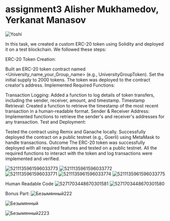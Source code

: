 # assignment3 Alisher Mukhamedov, Yerkanat Manasov

![Yoshi](https://github.com/user-attachments/assets/e5a8ee47-b247-4602-a5ae-0b9e38fd8505)




In this task, we created a custom ERC-20 token using Solidity and deployed it on a test blockchain. We followed these steps:

ERC-20 Token Creation:

Built an ERC-20 token contract named <University_name_your_Group_name> (e.g., UniversityGroupToken).
Set the initial supply to 2000 tokens.
The token was deployed to the contract creator's address.
Implemented Required Functions:

Transaction Logging: Added a function to log details of token transfers, including the sender, receiver, amount, and timestamp.
Timestamp Retrieval: Created a function to retrieve the timestamp of the most recent transaction in a human-readable format.
Sender & Receiver Address: Implemented functions to retrieve the sender's and receiver's addresses for any transaction.
Test and Deployment:

Tested the contract using Remix and Ganache locally.
Successfully deployed the contract on a public testnet (e.g., Goerli) using MetaMask to handle transactions.
Outcome
The ERC-20 token was successfully deployed with all required features and tested on a public testnet.
All the required functions to interact with the token and log transactions were implemented and verified.


![5211135961596033773](https://github.com/user-attachments/assets/d9b229d3-3165-4956-bf46-5efabd90f617)
![5211135961596033772](https://github.com/user-attachments/assets/351362ce-8130-4448-b691-b2351a60d790)
![5211135961596033771](https://github.com/user-attachments/assets/6fbe2892-fdf8-42f8-99ea-08d5919cecba)
![5211135961596033774](https://github.com/user-attachments/assets/f9a74247-3e9b-4e4d-9ceb-abf1263ab3f0)
![5211135961596033775](https://github.com/user-attachments/assets/f5b14548-0f77-43d2-a15d-fa277fb2e257)

Human Readable Code 
![5271703448670301581](https://github.com/user-attachments/assets/7150cc08-0755-4a3e-909f-8e4d69bd3fa4)
![5271703448670301580](https://github.com/user-attachments/assets/deab78dc-ff0b-47e5-9e09-227946f58a26)


Bonus Part:
![Безымянный222](https://github.com/user-attachments/assets/d0ffe144-b505-48a9-a412-ab4f5f4356e0)

![Безымянный](https://github.com/user-attachments/assets/51c01ca5-1563-4d9d-af49-25dfdede132f)

![Безымянный2223](https://github.com/user-attachments/assets/cc17e04f-2e0e-4300-ab25-af78c59d498a)





